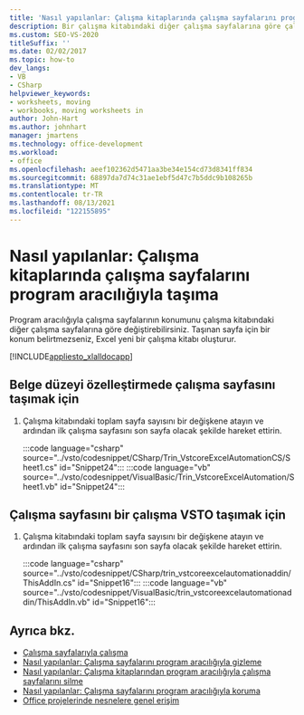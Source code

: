 ```yaml
---
title: 'Nasıl yapılanlar: Çalışma kitaplarında çalışma sayfalarını program aracılığıyla taşıma'
description: Bir çalışma kitabındaki diğer çalışma sayfalarına göre çalışma sayfalarının konumunu program aracılığıyla Microsoft Excel öğrenin.
ms.custom: SEO-VS-2020
titleSuffix: ''
ms.date: 02/02/2017
ms.topic: how-to
dev_langs:
- VB
- CSharp
helpviewer_keywords:
- worksheets, moving
- workbooks, moving worksheets in
author: John-Hart
ms.author: johnhart
manager: jmartens
ms.technology: office-development
ms.workload:
- office
ms.openlocfilehash: aeef102362d5471aa3be34e154cd73d8341ff834
ms.sourcegitcommit: 68897da7d74c31ae1ebf5d47c7b5ddc9b108265b
ms.translationtype: MT
ms.contentlocale: tr-TR
ms.lasthandoff: 08/13/2021
ms.locfileid: "122155895"
---
```

# <a name="how-to-programmatically-move-worksheets-within-workbooks"></a>Nasıl yapılanlar: Çalışma kitaplarında çalışma sayfalarını program aracılığıyla taşıma
  Program aracılığıyla çalışma sayfalarının konumunu çalışma kitabındaki diğer çalışma sayfalarına göre değiştirebilirsiniz. Taşınan sayfa için bir konum belirtmezseniz, Excel yeni bir çalışma kitabı oluşturur.

 [!INCLUDE[appliesto_xlalldocapp](../vsto/includes/appliesto-xlalldocapp-md.md)]

## <a name="to-move-a-worksheet-in-a-document-level-customization"></a>Belge düzeyi özelleştirmede çalışma sayfasını taşımak için

1. Çalışma kitabındaki toplam sayfa sayısını bir değişkene atayın ve ardından ilk çalışma sayfasını son sayfa olacak şekilde hareket ettirin.

     :::code language="csharp" source="../vsto/codesnippet/CSharp/Trin_VstcoreExcelAutomationCS/Sheet1.cs" id="Snippet24":::
     :::code language="vb" source="../vsto/codesnippet/VisualBasic/Trin_VstcoreExcelAutomation/Sheet1.vb" id="Snippet24":::

## <a name="to-move-a-worksheet-in-a-vsto-add-in"></a>Çalışma sayfasını bir çalışma VSTO taşımak için

1. Çalışma kitabındaki toplam sayfa sayısını bir değişkene atayın ve ardından ilk çalışma sayfasını son sayfa olacak şekilde hareket ettirin.

     :::code language="csharp" source="../vsto/codesnippet/CSharp/trin_vstcoreexcelautomationaddin/ThisAddIn.cs" id="Snippet16":::
     :::code language="vb" source="../vsto/codesnippet/VisualBasic/trin_vstcoreexcelautomationaddin/ThisAddIn.vb" id="Snippet16":::

## <a name="see-also"></a>Ayrıca bkz.
- [Çalışma sayfalarıyla çalışma](../vsto/working-with-worksheets.md)
- [Nasıl yapılanlar: Çalışma sayfalarını program aracılığıyla gizleme](../vsto/how-to-programmatically-hide-worksheets.md)
- [Nasıl yapılanlar: Çalışma kitaplarından program aracılığıyla çalışma sayfalarını silme](../vsto/how-to-programmatically-delete-worksheets-from-workbooks.md)
- [Nasıl yapılanlar: Çalışma sayfalarını program aracılığıyla koruma](../vsto/how-to-programmatically-protect-worksheets.md)
- [Office projelerinde nesnelere genel erişim](../vsto/global-access-to-objects-in-office-projects.md)
